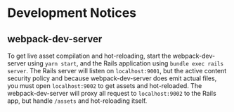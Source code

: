 # Development Notices

## webpack-dev-server

To get live asset compilation and hot-reloading, start the webpack-dev-server using `yarn start`, and the Rails application using `bundle exec rails server`. The Rails server will listen on `localhost:9001`, but the active content security policy and because webpack-dev-server does emit actual files, you must open `localhost:9002` to get assets and hot-reloaded. The webpack-dev-server will proxy all request to `localhost:9002` to the Rails app, but handle `/assets` and hot-reloading itself.
